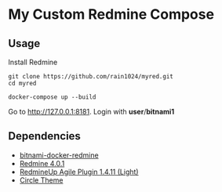 # My Custom Redmine Compose 

## Usage

Install Redmine

```
git clone https://github.com/rain1024/myred.git
cd myred

docker-compose up --build
```

Go to http://127.0.0.1:8181. Login with **user**/**bitnami1**

## Dependencies

* [bitnami-docker-redmine](https://github.com/bitnami/bitnami-docker-redmine)
* [Redmine 4.0.1](https://www.redmine.org/)
* [RedmineUp Agile Plugin 1.4.11 (Light)](https://www.redmine.org/plugins/redmine_agile)
* [Circle Theme](https://www.redmineup.com/pages/themes/circle)
